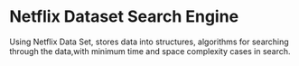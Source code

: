# Netflix Dataset Search Engine
Using Netflix Data Set, stores data into structures, algorithms for searching through the data,with minimum time and space complexity cases in search.
